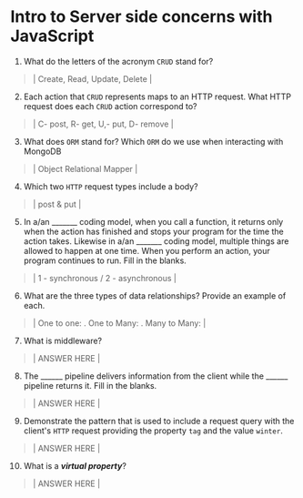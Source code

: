 # Intro to Server side concerns with JavaScript
01. What do the letters of the acronym `CRUD` stand for?

  > | Create, Read, Update, Delete |

02. Each action that `CRUD` represents maps to an HTTP request. What HTTP request does each `CRUD` action correspond to?

  > | C- post, R- get, U,- put, D- remove |

03. What does `ORM` stand for? Which `ORM` do we use when interacting with MongoDB

  > | Object Relational Mapper |

04. Which two `HTTP` request types include a body?

  > | post & put |

05. In a/an _______ coding model, when you call a function, it returns only when the action has finished and stops your program for the time the action takes. Likewise in a/an _______ coding model, multiple things are allowed to happen at one time. When you perform an action, your program continues to run.  Fill in the blanks.

  > | 1 - synchronous / 2 - asynchronous |

06. What are the three types of data relationships? Provide an example of each.

  > | One to one:      . One to Many:           . Many to Many: |

07. What is middleware?

  > | ANSWER HERE |

08. The ______ pipeline delivers information from the client while the ______ pipeline returns it. Fill in the blanks. 

  > | ANSWER HERE |

09. Demonstrate the pattern that is used to include a request query with the client's `HTTP` request providing the property `tag` and the value `winter`.

  > | ANSWER HERE |

10. What is a ***virtual property***?

  > | ANSWER HERE |
